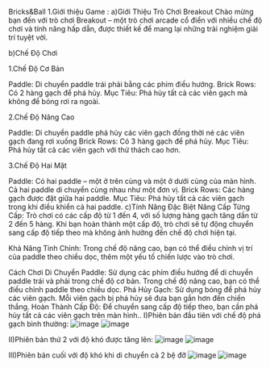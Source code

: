 Bricks&Ball
1.Giới thiệu Game :
a)Giới Thiệu Trò Chơi Breakout
Chào mừng bạn đến với trò chơi Breakout – một trò chơi arcade cổ điển với nhiều chế độ chơi và tính năng hấp dẫn, được thiết kế để mang lại những trải nghiệm giải trí tuyệt vời.

b)Chế Độ Chơi

1.Chế Độ Cơ Bản

Paddle: Di chuyển paddle trái phải bằng các phím điều hướng.
Brick Rows: Có 2 hàng gạch để phá hủy.
Mục Tiêu: Phá hủy tất cả các viên gạch mà không để bóng rơi ra ngoài.

2.Chế Độ Nâng Cao

Paddle: Di chuyển paddle phá hủy các viên gạch đồng thời né các viên gạch đang rơi xuống
Brick Rows: Có 3 hàng gạch để phá hủy.
Mục Tiêu: Phá hủy tất cả các viên gạch với thử thách cao hơn.

3.Chế Độ Hai Mặt

Paddle: Có hai paddle – một ở trên cùng và một ở dưới cùng của màn hình. Cả hai paddle di chuyển cùng nhau như một đơn vị.
Brick Rows: Các hàng gạch được đặt giữa hai paddle.
Mục Tiêu: Phá hủy tất cả các viên gạch trong khi điều khiển cả hai paddle.
c)Tính Năng Đặc Biệt
Nâng Cấp Từng Cấp: Trò chơi có các cấp độ từ 1 đến 4, với số lượng hàng gạch tăng dần từ 2 đến 5 hàng. Khi bạn hoàn thành một cấp độ, trò chơi sẽ tự động chuyển sang cấp độ tiếp theo mà không ảnh hưởng đến chế độ chơi hiện tại.

Khả Năng Tinh Chỉnh: Trong chế độ nâng cao, bạn có thể điều chỉnh vị trí của paddle theo chiều dọc, thêm một yếu tố chiến lược vào trò chơi.

Cách Chơi
Di Chuyển Paddle: Sử dụng các phím điều hướng để di chuyển paddle trái và phải trong chế độ cơ bản. Trong chế độ nâng cao, bạn có thể điều chỉnh paddle theo chiều dọc.
Phá Hủy Gạch: Sử dụng bóng để phá hủy các viên gạch. Mỗi viên gạch bị phá hủy sẽ đưa bạn gần hơn đến chiến thắng.
Hoàn Thành Cấp Độ: Để chuyển sang cấp độ tiếp theo, bạn cần phá hủy tất cả các viên gạch trên màn hình..
I)Phiên bản đầu tiên với chế độ phá gạch bình thường:
![image](https://github.com/user-attachments/assets/bafee8d1-56c5-47bf-a461-8e319fa93b16)
![image](https://github.com/user-attachments/assets/6f7c68df-cc18-49b2-b7ff-aa6a1ae22a1f)

II)Phiên bản thứ 2 với độ khó được tăng lên:
![image](https://github.com/user-attachments/assets/e42d5ee7-2155-468a-bee7-9b1e23720b3b)
![image](https://github.com/user-attachments/assets/04efba35-55b1-4071-be00-f9ce9c0ec993)

III)Phiên bản cuối với độ khó khi di chuyển cả 2 bệ đỡ 
![image](https://github.com/user-attachments/assets/f6a5a912-bf8d-4374-81f5-e3fcf8fc3440)
![image](https://github.com/user-attachments/assets/99667964-f2ec-4b90-b666-e0a049f9c838)





